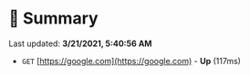 # 📖 Summary
Last updated: **3/21/2021, 5:40:56 AM**

- `GET` [https://google.com](https://google.com) - **Up** (117ms)

